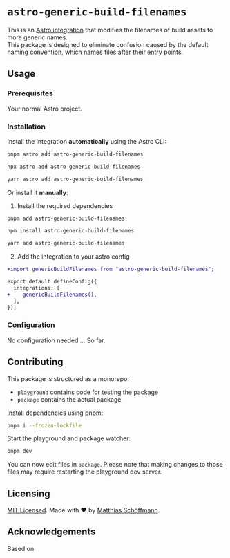# `astro-generic-build-filenames`

This is an [Astro integration](https://docs.astro.build/en/guides/integrations-guide/) that modifies the filenames of build assets to more generic names.  
This package is designed to eliminate confusion caused by the default naming convention, which names files after their entry points.

## Usage

### Prerequisites

Your normal Astro project.

### Installation

Install the integration **automatically** using the Astro CLI:

```bash
pnpm astro add astro-generic-build-filenames
```

```bash
npx astro add astro-generic-build-filenames
```

```bash
yarn astro add astro-generic-build-filenames
```

Or install it **manually**:

1. Install the required dependencies

```bash
pnpm add astro-generic-build-filenames
```

```bash
npm install astro-generic-build-filenames
```

```bash
yarn add astro-generic-build-filenames
```

2. Add the integration to your astro config

```diff
+import genericBuildFilenames from "astro-generic-build-filenames";

export default defineConfig({
  integrations: [
+    genericBuildFilenames(),
  ],
});
```

### Configuration

No configuration needed ... So far.

## Contributing

This package is structured as a monorepo:

- `playground` contains code for testing the package
- `package` contains the actual package

Install dependencies using pnpm: 

```bash
pnpm i --frozen-lockfile
```

Start the playground and package watcher:

```bash
pnpm dev
```

You can now edit files in `package`. Please note that making changes to those files may require restarting the playground dev server.

## Licensing

[MIT Licensed](https://github.com/mschoeffmann/astro-generic-build-filenames/blob/main/LICENSE). Made with ❤️ by [Matthias Schöffmann](https://github.com/mschoeffmann).

## Acknowledgements

Based on 
